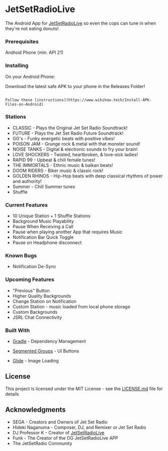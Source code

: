 # JetSetRadioLive
The Android App for [JetSetRadioLive](https://jetsetradio.live/) so even the cops can tune in when they're not eating donuts!

### Prerequisites

Android Phone (min. API 21)

### Installing

On your Android Phone:

Download the latest safe APK to your phone in the Releases Folder!

```

Follow these [instructions](https://www.wikihow.tech/Install-APK-Files-on-Android)

```

### Stations
  * CLASSIC - Plays the Original Jet Set Radio Soundtrack!
  * FUTURE - Plays the Jet Set Radio Future Soundtrack!
  * GG's - Funky energetic beats with positive vibes!
  * POISON JAM - Grunge rock & metal with that monster sound!
  * NOISE TANKS - Digital & electronic sounds to fry your brain!
  * LOVE SHOCKERS - Twisted, heartbroken, & love-sick ladies!
  * RAPID 99 - Upbeat & chill female tunes!
  * THE IMMORTALS - Ethnic music & balkan beats!
  * DOOM RIDERS - Biker music & classic rock!
  * GOLDEN RHINOS - Hip-Hop beats with deep classical rhythms of power and authority!
  * Summer - Chill Summer tunes
  * Shuffle

### Current Features
  * 10 Unique Station + 1 Shuffle Stations
  * Background Music Playability
  * Pause When Receiving a Call
  * Pause when playing another App that requires Music
  * Notification Bar Quick Toggle
  * Pause on Headphone disconnect

### Known Bugs
  * Notification De-Sync

### Upcoming Features
  * "Previous" Button
  * Higher Quality Backgrounds
  * Change Station on Notification
  * Custom Station - music loaded from local phone storage
  * Custom Backgrounds
  * JSRL Chat Connectivity

### Built With

* [Gradle](https://gradle.org/) - Dependency Management

* [Segmented Groups](https://github.com/Kaopiz/android-segmented-control) - UI Buttons

* [Glide](https://github.com/bumptech/glide) - Image Loading

## License

This project is licensed under the MIT License - see the [LICENSE.md](LICENSE.md) file for details

## Acknowledgments

* SEGA - Creators and Owners of Jet Set Radio
* Hideki Naganuma - Composer, DJ, and Remixer or Jet Set Radio
* DJ Professor K - Creator of [JetSetRadioLive](https://jetsetradio.live)
* Funk - The Creator of the OG JetSetRadioLive APP
* The JetSetRadio Community
